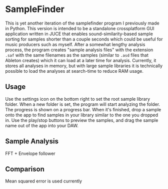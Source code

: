 # SampleFinder

This is yet another iteration of the samplefinder program I previously made in Python. This version is intended to be a standalone crossplatform GUI application written in JUCE that enables sound-similarity-based sample sorting for samples shorter than a couple seconds which could be useful for music producers such as myself. After a somewhat lengthy analysis process, the program creates "sample analysis files" with the extension `.saf` with the same filenames as the samples (similar to `.asd` files that Ableton creates) which it can load at a later time for analysis. Currently, it stores all analyses in memory, but with large sample libraries it is technically possible to load the analyses at search-time to reduce RAM usage.

## Usage

Use the settings icon on the bottom right to set the root sample library folder. 
When a new folder is set, the program will start analyzing the folder. The progress is shown on a progress bar.
When it's finished, drop a sample onto the app to find samples in your library similar to the one you dropped in.
Use the play/stop buttons to preview the samples, and drag the sample name out of the app into your DAW.
## Sample Analysis

FFT + Envelope follower

## Comparison

Mean squared error is used currently

